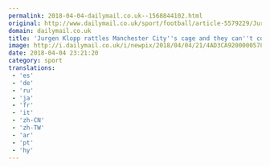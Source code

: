 ```yaml
---
permalink: 2018-04-04-dailymail.co.uk--1568844102.html
original: http://www.dailymail.co.uk/sport/football/article-5579229/Jurgen-Klopp-rattles-Manchester-Citys-cage-cope.html?ITO=1490&ns_mchannel=rss&ns_campaign=1490
domain: dailymail.co.uk
title: 'Jurgen Klopp rattles Manchester City''s cage and they can''t cope'
image: http://i.dailymail.co.uk/i/newpix/2018/04/04/21/4AD3CA9200000578-0-image-a-42_1522875567271.jpg
date: 2018-04-04 23:21:20
category: sport
translations: 
 - 'es'
 - 'de'
 - 'ru'
 - 'ja'
 - 'fr'
 - 'it'
 - 'zh-CN'
 - 'zh-TW'
 - 'ar'
 - 'pt'
 - 'hy'
---
```


